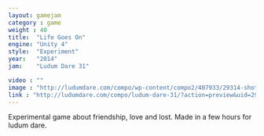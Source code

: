 ```yaml
---
layout: gamejam
category : game
weight : 40
title:  "Life Goes On"
engine: "Unity 4"
style:  "Experiment"
year:   "2014"
jam:    "Ludum Dare 31"

video : ""
image : "http://ludumdare.com/compo/wp-content/compo2/407933/29314-shot0.png"
link : "http://ludumdare.com/compo/ludum-dare-31/?action=preview&uid=29314"
---
```

Experimental game about friendship, love and lost.
Made in a few hours for ludum dare.